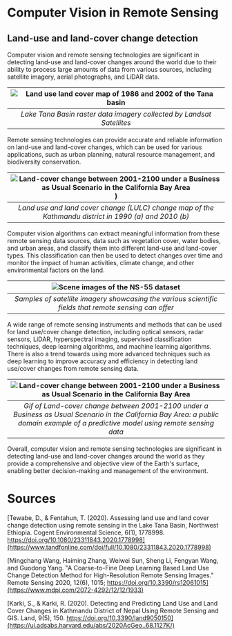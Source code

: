 # Computer Vision in Remote Sensing
## Land-use and land-cover change detection

Computer vision and remote sensing technologies are significant in detecting land-use and land-cover changes around the world due to their ability to process large amounts of data from various sources, including satellite imagery, aerial photographs, and LiDAR data.

| ![Land use land cover map of 1986 and 2002 of the Tana basin](https://www.tandfonline.com/na101/home/literatum/publisher/tandf/journals/content/oaes20/2020/oaes20.v006.i01/23311843.2020.1778998/20210511/images/large/oaes_a_1778998_f0002_oc.jpeg "Landsat satellite images of the basin") |
|:--:|
| *Lake Tana Basin raster data imagery collected by Landsat Satellites* |

Remote sensing technologies can provide accurate and reliable information on land-use and land-cover changes, which can be used for various applications, such as urban planning, natural resource management, and biodiversity conservation.

| ![Land-cover change between 2001-2100 under a Business as Usual Scenario in the California Bay Area](https://www.mdpi.com/sustainability/sustainability-12-03925/article_deploy/html/images/sustainability-12-03925-g002.png "Land use and land cover change (LULC) change map of the Kathmandu district in 1990 (a) and 2010 (b")) |
|:--:|
| *Land use and land cover change (LULC) change map of the Kathmandu district in 1990 (a) and 2010 (b)* |

Computer vision algorithms can extract meaningful information from these remote sensing data sources, data such as vegetation cover, water bodies, and urban areas, and classify them into different land-use and land-cover types. This classification can then be used to detect changes over time and monitor the impact of human activities, climate change, and other environmental factors on the land.

| ![Scene images of the NS-55 dataset](https://www.mdpi.com/remotesensing/remotesensing-12-01933/article_deploy/html/images/remotesensing-12-01933-g002.png "Satellite imagery from the NS-55 dataset") |
|:--:|
| *Samples of satellite imagery showcasing the various scientific fields that remote sensing can offer* |

A wide range of remote sensing instruments and methods that can be used for land use/cover change detection, including optical sensors, radar sensors, LiDAR, hyperspectral imaging, supervised classification techniques, deep learning algorithms, and machine learning algorithms. There is also a trend towards using more advanced techniques such as deep learning to improve accuracy and efficiency in detecting land use/cover changes from remote sensing data. 

| ![Land-cover change between 2001-2100 under a Business as Usual Scenario in the California Bay Area](https://d9-wret.s3.us-west-2.amazonaws.com/assets/palladium/production/s3fs-public/thumbnails/image/State-Class-Animation---Bay-Area.gif "California Bay Area Land Cover Change between 2001-2100") |
|:--:|
| *Gif of Land-cover change between 2001-2100 under a Business as Usual Scenario in the California Bay Area: a public domain example of a predictive model using remote sensing data* |

Overall, computer vision and remote sensing technologies are significant in detecting land-use and land-cover changes around the world as they provide a comprehensive and objective view of the Earth's surface, enabling better decision-making and management of the environment.

# Sources
[Tewabe, D., & Fentahun, T. (2020). Assessing land use and land cover change detection using remote sensing in the Lake Tana Basin, Northwest Ethiopia. Cogent Environmental Science, 6(1), 1778998. https://doi.org/10.1080/23311843.2020.1778998](https://www.tandfonline.com/doi/full/10.1080/23311843.2020.1778998)


[Mingchang Wang, Haiming Zhang, Weiwei Sun, Sheng Li, Fengyan Wang, and Guodong Yang. "A Coarse-to-Fine Deep Learning Based Land Use Change Detection Method for High-Resolution Remote Sensing Images." Remote Sensing 2020, 12(6), 1015; https://doi.org/10.3390/rs12061015](https://www.mdpi.com/2072-4292/12/12/1933)


[Karki, S., & Karki, R. (2020). Detecting and Predicting Land Use and Land Cover Changes in Kathmandu District of Nepal Using Remote Sensing and GIS. Land, 9(5), 150. https://doi.org/10.3390/land9050150](https://ui.adsabs.harvard.edu/abs/2020AcGeo..68.1127K/)

